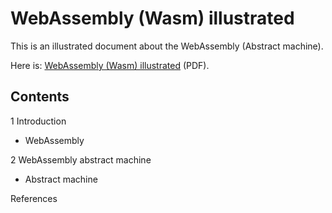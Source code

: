 WebAssembly (Wasm) illustrated
==============================

This is an illustrated document about the WebAssembly (Abstract machine).

Here is: [WebAssembly (Wasm) illustrated](http://takenobu-hs.github.io/downloads/webassembly_wasm_illustrated.pdf) (PDF).

Contents
--------

1 Introduction
  - WebAssembly

2 WebAssembly abstract machine
  - Abstract machine

References
